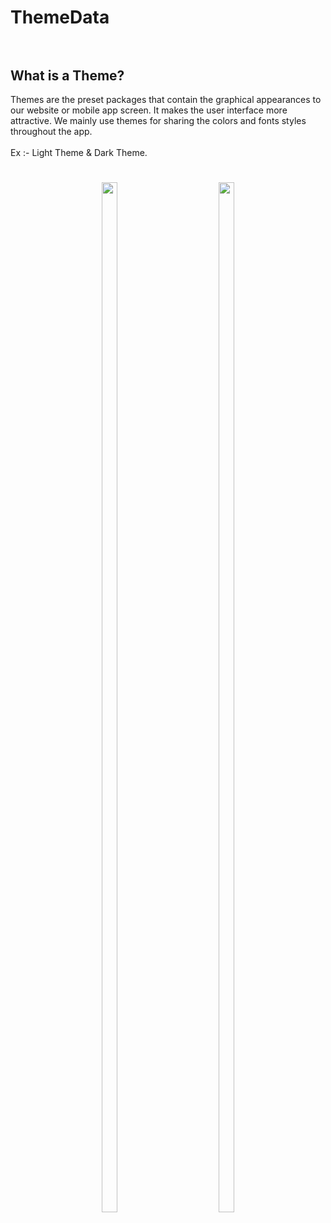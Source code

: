 # ThemeData<br><br>

## What is a Theme?
Themes are the preset packages that contain the graphical appearances to our website or mobile app screen. It makes the user interface more attractive. We mainly use themes for sharing the colors and fonts styles throughout the app.
<br><br>
Ex :- Light Theme & Dark Theme.

<h1 align = "center">
  <img src="https://github.com/RaviNarayanBehera/AdvFlutterCh1/assets/148530184/97a17147-05c9-4970-86d0-9a22cccb6413" height=65%  width=22%>
  &emsp; &emsp;
  <img src="https://github.com/RaviNarayanBehera/AdvFlutterCh1/assets/148530184/b8c856be-1d17-4861-82be-229b6b913f28" height=65%  width=22%>
</h1>

